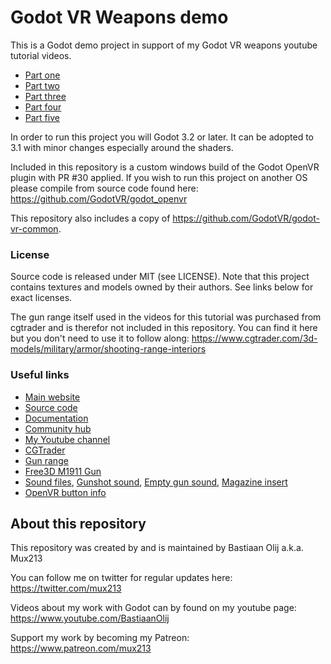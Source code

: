 # Godot VR Weapons demo

This is a Godot demo project in support of my Godot VR weapons youtube tutorial videos.
- [Part one](https://youtu.be/KaJSifo8Wis)
- [Part two](https://youtu.be/gPVXwwvxlzs)
- [Part three](https://youtu.be/57YxdOHQV2E)
- [Part four](https://youtu.be/e_KaRNYg3P4)
- [Part five](https://youtu.be/EK91zvMhck0)

In order to run this project you will Godot 3.2 or later.
It can be adopted to 3.1 with minor changes especially around the shaders.

Included in this repository is a custom windows build of the Godot OpenVR plugin with PR #30 applied.
If you wish to run this project on another OS please compile from source code found here: https://github.com/GodotVR/godot_openvr

This repository also includes a copy of https://github.com/GodotVR/godot-vr-common.

### License

Source code is released under MIT (see LICENSE).
Note that this project contains textures and models owned by their authors.
See links below for exact licenses.

The gun range itself used in the videos for this tutorial was purchased from cgtrader and is therefor not included in this repository. You can find it here but you don't need to use it to follow along:
https://www.cgtrader.com/3d-models/military/armor/shooting-range-interiors

### Useful links

 - [Main website](https://godotengine.org)
 - [Source code](https://github.com/godotengine/godot)
 - [Documentation](http://docs.godotengine.org)
 - [Community hub](https://godotengine.org/community)
 - [My Youtube channel](https://www.youtube.com/BastiaanOlij)
 - [CGTrader](https://www.cgtrader.com/)
 - [Gun range](https://www.cgtrader.com/3d-models/military/armor/shooting-range-interiors)
 - [Free3D M1911 Gun](https://free3d.com/3d-model/m1911-game-ready-833466.html)
 - [Sound files](https://freesound.org/), [Gunshot sound](https://www.youtube.com/redirect?redir_token=ZgZTgBeHrZN-UyisPXJh9vI1zKl8MTU2MTk3NDkwN0AxNTYxODg4NTA3&event=video_description&v=EK91zvMhck0&q=https%3A%2F%2Ffreesound.org%2Fpeople%2FBrokenphono%2Fsounds%2F344142%2F), [Empty gun sound](https://www.youtube.com/redirect?redir_token=ZgZTgBeHrZN-UyisPXJh9vI1zKl8MTU2MTk3NDkwN0AxNTYxODg4NTA3&event=video_description&v=EK91zvMhck0&q=https%3A%2F%2Ffreesound.org%2Fpeople%2FKlawyKogut%2Fsounds%2F154934%2F), [Magazine insert](https://freesound.org/people/Pjkasinski3/sounds/171614/)
 - [OpenVR button info](https://github.com/GodotVR/godot_openvr/issues/4)

About this repository
---------------------
This repository was created by and is maintained by Bastiaan Olij a.k.a. Mux213

You can follow me on twitter for regular updates here:
https://twitter.com/mux213

Videos about my work with Godot can by found on my youtube page:
https://www.youtube.com/BastiaanOlij

Support my work by becoming my Patreon:
https://www.patreon.com/mux213
